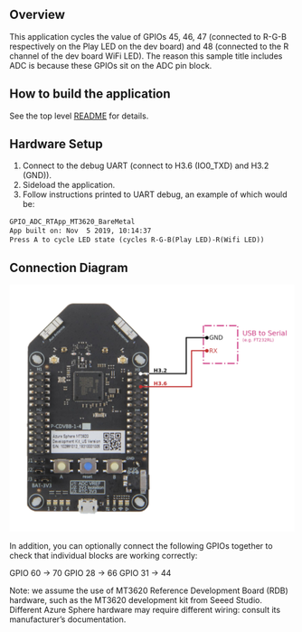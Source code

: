 ## Overview

This application cycles the value of GPIOs 45, 46, 47 (connected to R-G-B respectively on 
the Play LED on the dev board) and 48 (connected to the R channel of the dev board WiFi 
LED). The reason this sample title includes ADC is because these GPIOs sit on the ADC pin
block.

## How to build the application

See the top level [README](../README.md) for details.

## Hardware Setup

1. Connect to the debug UART (connect to H3.6 (IO0_TXD) and H3.2 (GND)).
2. Sideload the application.
3. Follow instructions printed to UART debug, an example of which would be:

```
GPIO_ADC_RTApp_MT3620_BareMetal
App built on: Nov  5 2019, 10:14:37
Press A to cycle LED state (cycles R-G-B(Play LED)-R(Wifi LED))
```

## Connection Diagram

![Connection Diagram](Connection%20Diagram.png)

In addition, you can optionally connect the following GPIOs together to check that
individual blocks are working correctly:

GPIO 60 -> 70
GPIO 28 -> 66
GPIO 31 -> 44

Note: we assume the use of MT3620 Reference Development Board (RDB) hardware,
such as the MT3620 development kit from Seeed Studio. Different Azure Sphere
hardware may require different wiring: consult its manufacturer’s
documentation.
